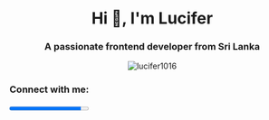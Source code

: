 
<h1 align="center">Hi 👋, I'm Lucifer</h1>
<h3 align="center">A passionate frontend developer from Sri Lanka</h3>

<p align="center"> <img src="https://komarev.com/ghpvc/?username=lucifer1016&label=Profile%20views&color=0e75b6&style=flat" alt="lucifer1016" /> </p>

<h3 align="left">Connect with me:</h3>
<p align="left">
</p>
<progress id="Html" max="100" value="90"></progress>

